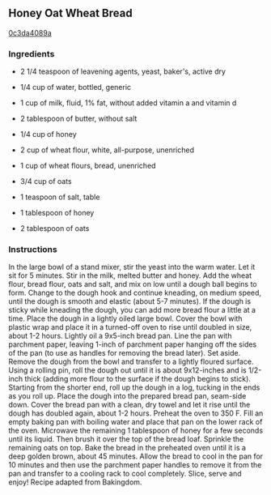 ## Honey Oat Wheat Bread

[0c3da4089a](http://tastykitchen.com/recipes/breads/honey-oat-wheat-bread/)

### Ingredients

 - 2 1/4 teaspoon of leavening agents, yeast, baker's, active dry

 - 1/4 cup of water, bottled, generic

 - 1 cup of milk, fluid, 1% fat, without added vitamin a and vitamin d

 - 2 tablespoon of butter, without salt

 - 1/4 cup of honey

 - 2 cup of wheat flour, white, all-purpose, unenriched

 - 1 cup of wheat flours, bread, unenriched

 - 3/4 cup of oats

 - 1 teaspoon of salt, table

 - 1 tablespoon of honey

 - 2 tablespoon of oats

### Instructions

In the large bowl of a stand mixer, stir the yeast into the warm water. Let it sit for 5 minutes. Stir in the milk, melted butter and honey. Add the wheat flour, bread flour, oats and salt, and mix on low until a dough ball begins to form. Change to the dough hook and continue kneading, on medium speed, until the dough is smooth and elastic (about 5-7 minutes). If the dough is sticky while kneading the dough, you can add more bread flour a little at a time. Place the dough in a lightly oiled large bowl. Cover the bowl with plastic wrap and place it in a turned-off oven to rise until doubled in size, about 1-2 hours. Lightly oil a 9x5-inch bread pan. Line the pan with parchment paper, leaving 1-inch of parchment paper hanging off the sides of the pan (to use as handles for removing the bread later). Set aside. Remove the dough from the bowl and transfer to a lightly floured surface. Using a rolling pin, roll the dough out until it is about 9x12-inches and is 1/2-inch thick (adding more flour to the surface if the dough begins to stick). Starting from the shorter end, roll up the dough in a log, tucking in the ends as you roll up. Place the dough into the prepared bread pan, seam-side down. Cover the bread pan with a clean, dry towel and let it rise until the dough has doubled again, about 1-2 hours. Preheat the oven to 350 F. Fill an empty baking pan with boiling water and place that pan on the lower rack of the oven. Microwave the remaining 1 tablespoon of honey for a few seconds until its liquid. Then brush it over the top of the bread loaf. Sprinkle the remaining oats on top. Bake the bread in the preheated oven until it is a deep golden brown, about 45 minutes. Allow the bread to cool in the pan for 10 minutes and then use the parchment paper handles to remove it from the pan and transfer to a cooling rack to cool completely. Slice, serve and enjoy! Recipe adapted from Bakingdom.